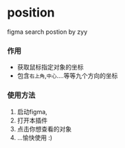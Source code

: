 # position
figma search postion 
by zyy

### 作用
* 获取鼠标指定对象的坐标
* 包含`右上角`,`中心`....等等九个方向的坐标

### 使用方法
1. 启动figma,
2. 打开本插件
3. 点击你想查看的对象
4. ...愉快使用 :)
